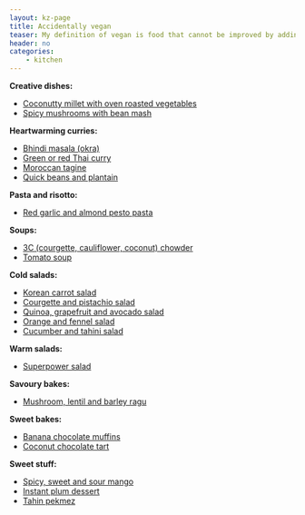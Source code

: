 ```yaml
---
layout: kz-page
title: Accidentally vegan
teaser: My definition of vegan is food that cannot be improved by adding non-vegan ingredients.
header: no
categories:
    - kitchen
---
```


**Creative dishes:**
* [Coconutty millet with oven roasted vegetables](/kitchen/coconut-millet-veg/)
* [Spicy mushrooms with bean mash](/kitchen/mushrooms-bean-mash/)

**Heartwarming curries:**
* [Bhindi masala (okra)](/kitchen/bhindi-masala/)
* [Green or red Thai curry](/kitchen/thai-curry/)
* [Moroccan tagine](/kitchen/moroccan-tagine/)
* [Quick beans and plantain](/kitchen/beans-and-plantain/)

**Pasta and risotto:**
* [Red garlic and almond pesto pasta](/kitchen/red-garlic-almond-pesto-pasta/)

**Soups:**
* [3C (courgette, cauliflower, coconut) chowder](/kitchen/3c-chowder/)
* [Tomato soup](/kitchen/tomato-soup/)

**Cold salads:**
* [Korean carrot salad](/kitchen/korean-carrot-salad/)
* [Courgette and pistachio salad](/kitchen/courgette-pistachio-salad/)
* [Quinoa, grapefruit and avocado salad](/kitchen/quinoa-grapefruit-avo-salad/)
* [Orange and fennel salad](/kitchen/orange-fennel-salad/)
* [Cucumber and tahini salad](/kitchen/cucumber-tahini-salad/)

**Warm salads:**
* [Superpower salad](/kitchen/superpower-salad/)

**Savoury bakes:**
* [Mushroom, lentil and barley ragu](/kitchen/mushroom-lentil-barley-ragu/)

**Sweet bakes:**
* [Banana chocolate muffins](/kitchen/banana-chocolate-muffins/)
* [Coconut chocolate tart](/kitchen/coconut-chocolate-tart/)

**Sweet stuff:**
* [Spicy, sweet and sour mango](/kitchen/spicy-mango/)
* [Instant plum dessert](/kitchen/instant-plum-dessert/)
* [Tahin pekmez](/kitchen/tahin-pekmez/)
